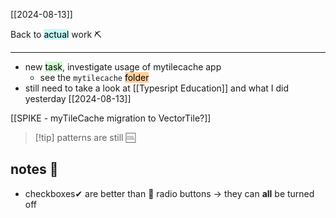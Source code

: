 [[2024-08-13]]

Back to <mark style="background: #ABF7F7A6;">actual</mark> work ⛏

---

- new <mark style="background: #BBFABBA6;">task</mark>, investigate usage of mytilecache app
	- see the `mytilecache` <mark style="background: #FFB86CA6;">folder</mark>
- still need to take a look at [[Typesript Education]] and what I did yesterday [[2024-08-13]]

[[SPIKE - myTileCache migration to VectorTile?]]

> [!tip] patterns are still 🆒

## notes 📔

- checkboxes✔ are better than 🔘 radio buttons -> they can **all** be turned off
